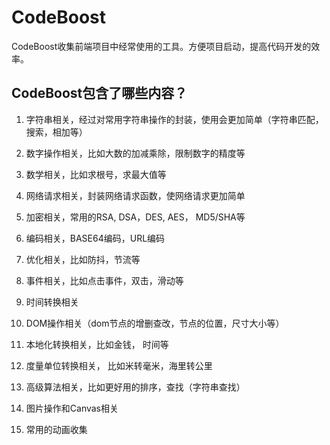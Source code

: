 # CodeBoost
CodeBoost收集前端项目中经常使用的工具。方便项目启动，提高代码开发的效率。



## CodeBoost包含了哪些内容？

1. 字符串相关，经过对常用字符串操作的封装，使用会更加简单（字符串匹配，搜索，相加等）

2. 数字操作相关，比如大数的加减乘除，限制数字的精度等

3. 数学相关，比如求根号，求最大值等

4. 网络请求相关，封装网络请求函数，使网络请求更加简单

5. 加密相关，常用的RSA, DSA，DES, AES， MD5/SHA等

6. 编码相关，BASE64编码，URL编码

7. 优化相关，比如防抖，节流等

8. 事件相关，比如点击事件，双击，滑动等

9. 时间转换相关

10. DOM操作相关（dom节点的增删查改，节点的位置，尺寸大小等）

11. 本地化转换相关，比如金钱， 时间等

12. 度量单位转换相关， 比如米转毫米，海里转公里

13. 高级算法相关，比如更好用的排序，查找（字符串查找）

14. 图片操作和Canvas相关

15. 常用的动画收集

    

